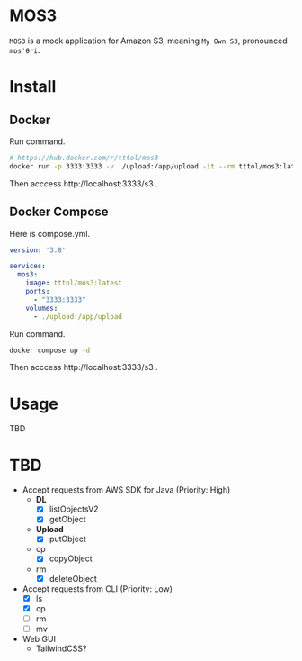 # MOS3
`MOS3` is a mock application for Amazon S3, meaning `My Own S3`, pronounced `mɒsˈθri`.
# Install
## Docker
Run command.
```bash
# https://hub.docker.com/r/tttol/mos3
docker run -p 3333:3333 -v ./upload:/app/upload -it --rm tttol/mos3:latest
```
Then acccess http://localhost:3333/s3 .

## Docker Compose
Here is compose.yml.
```yml:compose.yml
version: '3.8'

services:
  mos3:
    image: tttol/mos3:latest
    ports:
      - "3333:3333"
    volumes:
      - ./upload:/app/upload
```

Run command.
```bash
docker compose up -d
```

Then acccess http://localhost:3333/s3 .
# Usage
TBD
# TBD
- Accept requests from AWS SDK for Java (Priority: High)
  - **DL** 
    - [x] listObjectsV2
    - [x] getObject
  - **Upload**
    - [x] putObject
  - cp
    - [x] copyObject
  - rm
    - [x] deleteObject
- Accept requests from CLI (Priority: Low)
  - [x] ls
  - [x] cp
  - [ ] rm
  - [ ] mv
- Web GUI
  - TailwindCSS?
